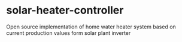 # solar-heater-controller
Open source implementation of home water heater system based on current production values form solar plant inverter
